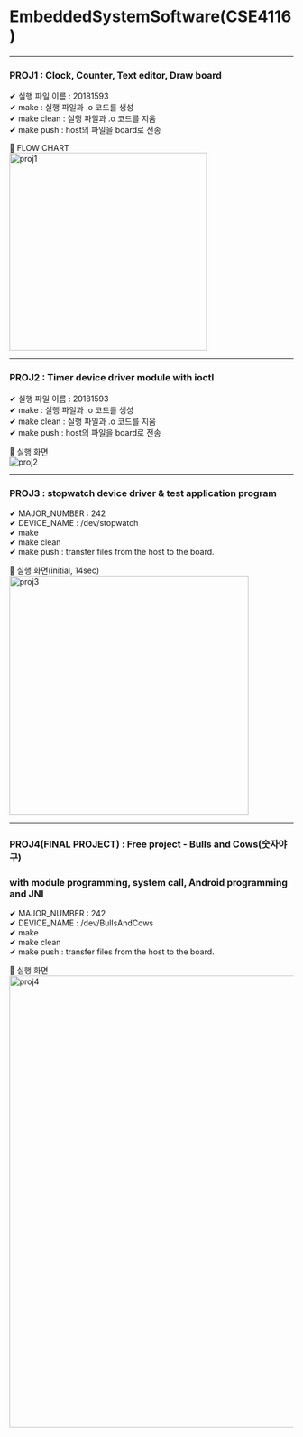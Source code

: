 # EmbeddedSystemSoftware(CSE4116)  
---------------------------------------------
### PROJ1 : Clock, Counter, Text editor, Draw board  

&#10004; 실행 파일 이름 : 20181593    
&#10004; make : 실행 파일과 .o 코드를 생성  
&#10004; make clean : 실행 파일과 .o 코드를 지움  
&#10004; make push : host의 파일을 board로 전송  
  
&#128154;  FLOW CHART  
<img width="350" alt="proj1" src="https://user-images.githubusercontent.com/78426705/125082966-c965ac80-e102-11eb-9521-36f8c00c496c.PNG">  
 
   ---------------------------------------------
### PROJ2 : Timer device driver module with ioctl

&#10004; 실행 파일 이름 : 20181593    
&#10004; make : 실행 파일과 .o 코드를 생성  
&#10004; make clean : 실행 파일과 .o 코드를 지움  
&#10004; make push : host의 파일을 board로 전송  
  
&#128154;  실행 화면  
![proj2](https://user-images.githubusercontent.com/78426705/125085303-66294980-e105-11eb-9b72-c489c04d263c.jpg)
    
 ---------------------------------------------
### PROJ3 : stopwatch device driver & test application program

&#10004; MAJOR_NUMBER : 242  
&#10004; DEVICE_NAME : /dev/stopwatch     
&#10004; make    
&#10004; make clean   
&#10004; make push : transfer files from the host to the board.    
 
&#128154;  실행 화면(initial, 14sec)  
<img width="424" alt="proj3" src="https://user-images.githubusercontent.com/78426705/125085497-9a9d0580-e105-11eb-97a4-3fd83f7d055f.PNG">

 ---------------------------------------------
### PROJ4(FINAL PROJECT) : Free project - Bulls and Cows(숫자야구)   
### with module programming, system call, Android programming and JNI

&#10004; MAJOR_NUMBER : 242  
&#10004; DEVICE_NAME : /dev/BullsAndCows     
&#10004; make    
&#10004; make clean   
&#10004; make push : transfer files from the host to the board.    
 
&#128154;  실행 화면   
<img width="800" alt="proj4" src="https://user-images.githubusercontent.com/78426705/125086887-03d14880-e107-11eb-8d07-c934d3a3759a.PNG">
